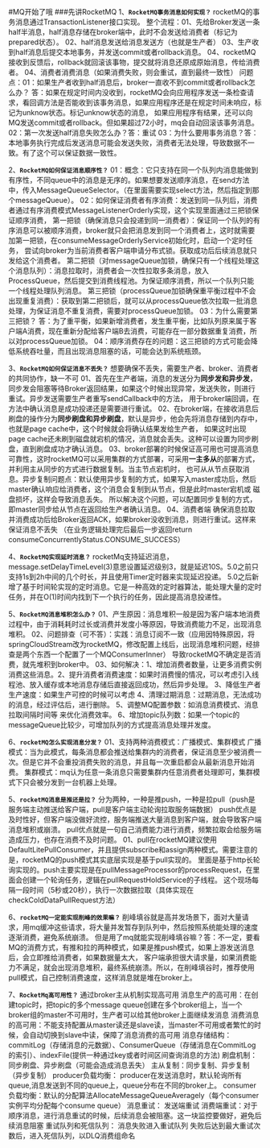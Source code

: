 #MQ开始了哦
###先讲RocketMQ
1、**`RocketMQ事务消息如何实现？`**
    rocketMQ的事务消息通过TransactionListener接口实现。
    整个流程：01、先给Broker发送一条half半消息，half消息存储在broker端中，此时不会发送给消费者（标记为prepared状态）。 02、half消息发送给消息发送方（也就是生产者）
        03、生产收到half消息后提交本地事务，并发送commit或者rollback消息。 04、rocketMQ接收到反馈后，rollback就回滚该事物，提交就将消息还原成原始消息，传给消费者。
        04、消费者消费消息（如果消费失败，则会重试，直到最终一致性）
    问题点：01：如果生产者收到half消息后，broker一直收不到commit或者rollback怎么办？
        答：如果在规定时间内没收到，rocketMQ会向应用程序发送一条检查请求，看回调方法是否能收到该事务消息，如果应用程序还是在规定时间未响应，标记为unknow状态。标记unknow状态的消息，
            如果应用程序有结果，还可以向MQ发送commit或者rollback。但如果超过72小时，mq会自动回滚该事务消息。
        02：第一次发送half消息失败怎么办？答：重试
        03：为什么要用事务消息？答：本地事务执行完成后发送消息可能会发送失败，消费者无法处理，导致数据不一致。有了这个可以保证数据一致性。

2、**`RocketMQ如何保证消息顺序性？`**
    01：概念：它只支持在同一个队列内消息能做到有序性，不同queue中的消息是无序的。如果想要发送顺序消息，在send方法中，传入MessageQueueSelector。（在里面需要实现select方法，然后指定到那个messageQueue）。
    02：如何保证消费者有序消费：发送到同一队列后，消费者通过有序消费模式MessageListenerOrderly实现，这个实现里面通过三把锁保证顺序消费，
            第一把锁（确保消息只会投递到同一消费者）：保证同一个队列的有序消息可以被顺序消费，broker就只会把消息发到同一个消费者上，这时就需要加第一把锁，在consumeMessageOrderlyService初始化时，启动一个定时任务，
                尝试向broker为当前消费者客户端申请分布式锁。获取成功后后续消息就只发给这个消费者。
            第二把锁（对messageQueue加锁，确保只有一个线程处理这个消息队列）：消息拉取时，消费者会一次性拉取多条消息，放入ProcessQueue，然后提交到消费线程池。为保证顺序消费，所以一个队列只能
                一个线程处理队列消息。
            第三把锁（processQueue加锁确保重平衡过程中不会出现重复消费）：获取到第二把锁后，就可以从processQueue依次拉取一批消息处理，为保证消息不重复消费，需要对processQueue加锁。
    03：为什么需要第三把锁？ 答：为了重平衡，如果新增消费者，发生重平衡，比如队列原来属于客户端A消费，现在重新分配给客户端B去消费，可能存在一部分数据重复消费，所以对processQueue加锁。
    04：顺序消费存在的问题：这三把锁的方式可能会降低系统吞吐量，而且出现消息阻塞的话，可能会达到系统瓶颈。

3、**`RocketMQ如何保证消息不丢失？`**
    想要确保不丢失，需要生产者、broker、消费者的共同协作，缺一不可
    01、首先在生产者端，消息的发送分为**同步发和异步发**，同步发会阻塞等待Broker返回结果，如果这个时候出现异常，发送失败，则进行重试。异步发送需要生产者重写sendCallback中的方法，
        用于broker端回调，在方法中确认消息是成功投递还是需要进行重试。
    02、在broker端，在接收消息后刷盘的操作分为**同步刷盘和异步刷盘**，默认是异步，他会先将消息存储到内存中，也就是page cache中，这个时候就会将确认结果发给生产者，
        如果这时出现page cache还未刷到磁盘就宕机的情况，消息就会丢失。这种可以设置为同步刷盘，直到刷盘成功才确认消息。
    03、broker部署的时候保证高可用也可提高消息可靠性，这时rocketMQ可以采用集群的方式部署，可采用**一主多从**的部署方式，并利用主从同步的方式进行数据复制。当主节点宕机时，
        也可从从节点获取消息。异步复制问题点：默认使用异步复制的方式，如果写入master成功后，然后master确认响应给消费者，这个消息会复制到从节点，但是此时master宕机或
            磁盘损坏，这样会导致消息丢失。
           所以解决这个问题，可以配置同步复制的方式，即master同步给从节点在返回给生产者确认消息。
    04、消费者端 确保消息拉取并消费成功后给Broker返回ACK，如果broker没收到消息，则进行重试。这样来保证消息不丢失
         （在业务逻辑处理完后最后一步返回return consumeConcurrentlyStatus.CONSUME_SUCCESS）
    

4、**`RocketMQ实现延时消息？`**
    rocketMq支持延迟消息，message.setDelayTimeLevel(3)意思设置延迟级别3，就是延迟10S。5.0之前只支持1s到2h中间的几个时长，并且使用Timer定时器来实现延迟投递。
    5.0之后新增了基于时间轮实现的定时消息。它是一种高效的定时器算法，能处理大量的定时任务，并在O(1)时间内找到下一个执行的任务，因此提高消息投递性。

5、**`RocketMQ消息堆积怎么办？`**
    01、产生原因：消息堆积一般是因为客户端本地消费过程中，由于消耗耗时过长或消费并发度小等原因，导致消费能力不足，出现消息堆积。
    02、问题排查（可不答）：实践：消息订阅不一致（应用因特殊原因，将springCloudStream改为rocketMQ，修改配置上线后，出现消息堆积问题，经排查是两个东西一个配置了一个MQConsumerInner）
            导致rocketMQ不确定是否消费，就先堆积到broker中。
    03、如何解决：1、增加消费者数量，让更多消费实例消费这些消息。2、提升消费者消费速度：如果时消费慢的情况，可以考虑引入线程池、放入缓存或本地消息存储后直接返回成功，然后异步处理。
            3、降低生产者生产速度：如果生产可控的时候可以考虑 4、清理过期消息：过期消息，无法成功的消息，经过评估后，进行删除。 
            5、调整MQ配置参数：如消息消费模式、消息拉取间隔时间等 来优化消费效率。 6、增加topic队列数：如果一个topic的messageQueue比较少，可增加队列的方式提高消息处理并发度。
    
6、**`rocketMQ怎么实现消息分发？`**
    01、支持两种消费模式：广播模式、集群模式
        广播模式：当为此模式，每条消息都会推送给集群内的消费者，保证消息至少被消费一次。但是它并不会重投消费失败的消息，并且每一次重启都会从最新消息开始消费。
        集群模式：mq认为任意一条消息只需要集群内任意消费者处理即可，集群模式下只会被分发到一台机器上处理。
        
5、**`rocketMQ消息是推还是拉？`**
    分为两种，一种是推push，一种是拉pull（push是服务端主动推送给客户端，pull是客户端主动轮询拉取服务端数据）
    push优点是及时性好，但客户端没做好流控，服务端推送大量消息到客户端，就会导致客户端消息堆积或崩溃。
    pull优点就是一句自己消费能力进行消费，频繁拉取会给服务端造成压力，也存在消费不及时问题。
    01、pull在rocketMQ建议使用DefaultLitePullConsumer，并且提供subscribe和assign两种模式。需要注意的是，rocketMQ的push模式其实底层实现是基于pull实现的。
        里面是基于http长轮询实现的。push主要实现是在pullMessageProcessor的processRequest，在里面会创建一个轮询任务，逻辑在pullRequestHoldService的子线程。
        这个现场每隔一段时间（5秒或20秒），执行一次数据拉取（具体实现在checkColdDataPullRequest方法）

6、**`rocketMQ一定能实现削峰的效果嘛？`**
    削峰填谷就是高并发场景下，面对大量请求，用mq缓冲这些请求，将大量并发暂存到队列中，然后按照系统能处理的速度逐渐消费，避免系统崩溃。
    但是用了mq就能实现削峰填谷嘛？答：不一定，要看MQ的消费方式，有推和拉的两种模式，如果是推push模式，如果上游发送消息后，会立即推给消费者，如果数据量太大，
        客户端承担很大请求量，如果消费能力不满足，就会出现消息堆积，最终系统崩溃。所以，在削峰填谷时，推荐使用pull模式，自己控制消费速度，这样消息就是堆在broker上。

7、**`RocketMq高可用性？`**
  	通过broker主从机制实现高可用
  	消息生产的高可用：在创建topic时，把topic的多个message queue创建在多个broker组上，当一个broker组的master不可用时，生产者可以给其他broker上面继续发消息
  	消费消息的高可用：不能支持配置从master读还是slave读，当master不可用或者繁忙的时候，会自动切换到slave中读，保障了消息消费的高可用
  	消息存储结构： commitLog（存储消息的元数据）、ConsumerQueue（存储消息在CommitLog的索引）、indexFile(提供一种通过key或者时间区间查询消息的方法)
  	刷盘机制：同步刷盘、异步刷盘（可能会造成消息丢失）
  	主从复制：同步复制、异步复制（异步复制）
  	producer负载均衡： producer在发送消息时，默认轮询所有queue,消息发送到不同的queue上，queue分布在不同的broker上。
  	consumer负载均衡：默认的分配算法AllocateMessageQueueAveragely（每个consumer实例平均分配每个consume queue）
  	消息重试：
  		发送端重试
  		消费端重试：对于顺序消息，进行消息重试的时候，后续消息会被阻塞。这一块监控要做好，避免后续消息阻塞
  	重试队列和死信队列：
  		消息失败进入重试队列
  		失败后达到最大重试次数后，进入死信队列，以DLQ消费组命名	
    
